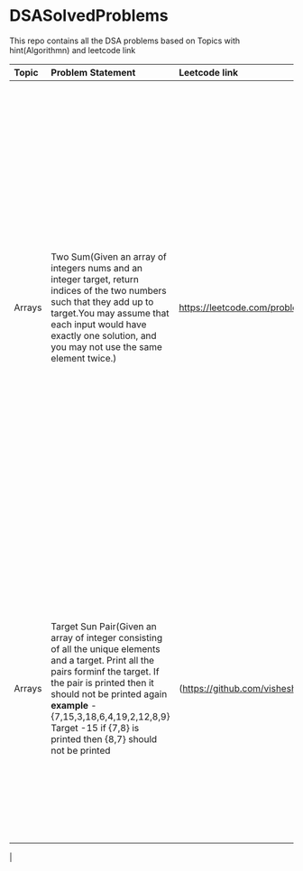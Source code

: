 # DSASolvedProblems
This repo contains all the DSA problems based on Topics with hint(Algorithmn) and leetcode link

| Topic      | Problem Statement |  Leetcode link   |    Hint(Algorithmn)   |  Code  |
| :---        |:----   |:--- | :---     |:--- |
|   Arrays         | Two Sum(Given an array of integers nums and an integer target, return indices of the two numbers such that they add up to target.You may assume that each input would have exactly one solution, and you may not use the same element twice.) |   https://leetcode.com/problems/two-sum/  | **Approach used** - Iterate the array and check whether hashmap contains the differece of current element from target, If it contains then answer is found else add that element within hashmap along withits index.</br> **Comments**</br>  -1. Two Pointer Strategy would not work here as Array is not sorted and sorting array and finding answer would result in incorrect index</br> 2. First loading complete hashmap and then iterating array and check whether the difference is present as a key would also not work as the given approach would also return the answer by using same element twice |  **Using o(n2) approach** ![image](https://user-images.githubusercontent.com/52998083/181482537-61ce68c9-8b5d-42a4-9b77-43dc97d02c47.png) **Using o(n) approach** ![image](https://user-images.githubusercontent.com/52998083/181487633-e4b00c1b-05ea-4f95-b828-4b1210f58c8a.png)
| Arrays     |Target Sun Pair(Given an array of integer consisting of all the unique elements and a target. Print all the pairs forminf the target. If the pair is printed then it should not be printed again</br> **example** - {7,15,3,18,6,4,19,2,12,8,9} Target -15 if {7,8} is printed then {8,7} should not be printed |(https://github.com/visheshgupta08071992/JavaPractise/blob/master/src/main/java/DSAPreparation/Grind75/Array/TargetSumPair.java) | Sort the Array and use two pointer strategy. Find sum of first and last element and keep on increasing and decresing the pointer. The given approach would not have worked if we had duplicate elements within the array,Check the nect progrgram where we need to find unique pair when array had duplicate elements</br> **Comments** - Hashmap would not work here as we want unique pairs  |**Complexity o(nlogn)** ![image](https://user-images.githubusercontent.com/52998083/181497150-5c2561aa-01f8-4280-a211-ada59cb595a8.png)
 |




